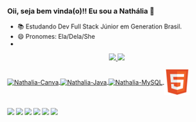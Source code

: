 ### Oii, seja bem vinda(o)!! Eu sou a Nathália 👋



- 📚 Estudando Dev Full Stack Júnior em Generation Brasil.
- 😄 Pronomes: Ela/Dela/She
- 




<div align="center">
  <a href="https://github.com/NaLisboa">
  <img height="180em" src="https://github-readme-stats.vercel.app/api?username=NaLisboa&show_icons=true&theme=midnight-purple&include_all_commits=true&count_private=true"/>
  <img height="180em" src="https://github-readme-stats.vercel.app/api/top-langs/?username=NaLisboa&layout=compact&langs_count=7&theme=midnight-purple"/>
</div>
  <div style="display: inline_block"><br>
  <img align="center" alt="Nathalia-Canva" height="60" width="60" src="https://cdn.jsdelivr.net/gh/devicons/devicon/icons/canva/canva-original.svg">
  <img align="center" alt="Nathalia-Java" height="60" width="60" src="https://cdn.jsdelivr.net/gh/devicons/devicon/icons/java/java-original-wordmark.svg">
  <img align="center" alt="Nathalia-MySQL" height="60" width="60" src="https://cdn.jsdelivr.net/gh/devicons/devicon/icons/mysql/mysql-original-wordmark.svg">
  <img align="center" alt="Nathalia-HTML" height="60" width="60" src="https://raw.githubusercontent.com/devicons/devicon/master/icons/html5/html5-original.svg">
  
  ##
 
<div>
   <a href="mailto:nathalialisboa01@gmail.com" target="_blank"><img src="https://img.shields.io/badge/-Gmail-%23333?style=for-the-badge&logo=gmail&logoColor=white" target="_blank"></a>
  <a href="https://www.instagram.com/nalisboa_" target="_blank"><img src="https://img.shields.io/badge/-Instagram-%23E4405F?style=for-the-badge&logo=instagram&logoColor=white" target="_blank"></a>
   <a href="https://discord.gg/#5860" target="_blank"><img src="https://img.shields.io/badge/Discord-7289DA?style=for-the-badge&logo=discord&logoColor=white" target="_blank"></a>
 	<a href="https://pt.stackoverflow.com/users/264159/nalisboa" target="_blank"><img src="https://img.shields.io/badge/Stack_Overflow-FE7A16?style=for-the-badge&logo=stack-overflow&logoColor=white" target="_blank"></a>
 <a href="https://www.facebook.com/Nalisboaa" target="_blank"><img src="https://img.shields.io/badge/Facebook-1877F2?style=for-the-badge&logo=facebook&logoColor=white" target="_blank"></a> 
  <a href="https://www.linkedin.com/in/nath%C3%A1lia-lisboa-4a6504209/" target="_blank"><img src="https://img.shields.io/badge/-LinkedIn-%230077B5?style=for-the-badge&logo=linkedin&logoColor=white" target="_blank"></a> 
 
 
</div>
  
